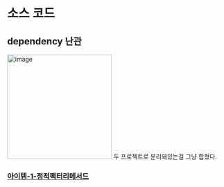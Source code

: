# 소스 코드
## dependency 난관
<img width="241" alt="image" src="https://user-images.githubusercontent.com/14108487/168615596-6dadaae2-01a9-46f4-a880-3d8c897f3289.png">
두 프로젝트로 분리돼있는걸 그냥 합쳤다.

### [아이템-1-정적팩터리메서드](https://github.com/boboram/TIL/blob/main/JAVA/%EC%9D%B4%ED%8E%99%ED%8B%B0%EB%B8%8C-%EC%9E%90%EB%B0%94-%EC%99%84%EB%B2%BD-%EA%B3%B5%EB%9E%B5/%EC%95%84%EC%9D%B4%ED%85%9C-1-%EC%A0%95%EC%A0%81%ED%8C%A9%ED%84%B0%EB%A6%AC%EB%A9%94%EC%84%9C%EB%93%9C.md)
